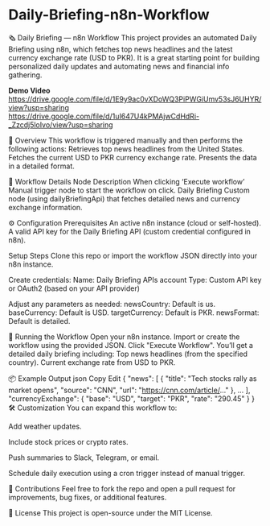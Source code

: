 # Daily-Briefing-n8n-Workflow
🗞️ Daily Briefing — n8n Workflow
This project provides an automated Daily Briefing using n8n, which fetches top news headlines and the latest currency exchange rate (USD to PKR). It is a great starting point for building personalized daily updates and automating news and financial info gathering.

**Demo Video**
https://drive.google.com/file/d/1E9y9ac0vXDoWQ3PiPWGiUmv53sJ6UHYR/view?usp=sharing
https://drive.google.com/file/d/1uI647U4kPMAjwCdHdRi-_Zzcdj5loIvo/view?usp=sharing

📌 Overview
This workflow is triggered manually and then performs the following actions:
Retrieves top news headlines from the United States.
Fetches the current USD to PKR currency exchange rate.
Presents the data in a detailed format.

🧩 Workflow Details
Node	Description
When clicking ‘Execute workflow’	Manual trigger node to start the workflow on click.
Daily Briefing	Custom node (using dailyBriefingApi) that fetches detailed news and currency exchange information.

⚙️ Configuration
Prerequisites
An active n8n instance (cloud or self-hosted).
A valid API key for the Daily Briefing API (custom credential configured in n8n).

Setup Steps
Clone this repo or import the workflow JSON directly into your n8n instance.

Create credentials:
Name: Daily Briefing APIs account
Type: Custom API key or OAuth2 (based on your API provider)

Adjust any parameters as needed:
newsCountry: Default is us.
baseCurrency: Default is USD.
targetCurrency: Default is PKR.
newsFormat: Default is detailed.

🚀 Running the Workflow
Open your n8n instance.
Import or create the workflow using the provided JSON.
Click "Execute Workflow".
You’ll get a detailed daily briefing including:
Top news headlines (from the specified country).
Current exchange rate from USD to PKR.

📦 Example Output
json
Copy
Edit
{
  "news": [
    {
      "title": "Tech stocks rally as market opens",
      "source": "CNN",
      "url": "https://cnn.com/article/..."
    },
    ...
  ],
  "currencyExchange": {
    "base": "USD",
    "target": "PKR",
    "rate": "290.45"
  }
}
🛠️ Customization
You can expand this workflow to:

Add weather updates.

Include stock prices or crypto rates.

Push summaries to Slack, Telegram, or email.

Schedule daily execution using a cron trigger instead of manual trigger.

🤝 Contributions
Feel free to fork the repo and open a pull request for improvements, bug fixes, or additional features.

📝 License
This project is open-source under the MIT License.
